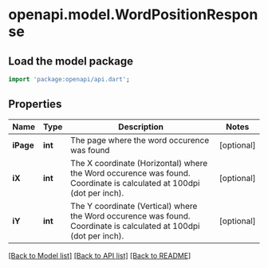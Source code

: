 # openapi.model.WordPositionResponse

## Load the model package
```dart
import 'package:openapi/api.dart';
```

## Properties
Name | Type | Description | Notes
------------ | ------------- | ------------- | -------------
**iPage** | **int** | The page where the word occurence was found | [optional] 
**iX** | **int** | The X coordinate (Horizontal) where the Word occurence was found.  Coordinate is calculated at 100dpi (dot per inch). | [optional] 
**iY** | **int** | The Y coordinate (Vertical) where the Word occurence was found.  Coordinate is calculated at 100dpi (dot per inch). | [optional] 

[[Back to Model list]](../README.md#documentation-for-models) [[Back to API list]](../README.md#documentation-for-api-endpoints) [[Back to README]](../README.md)



